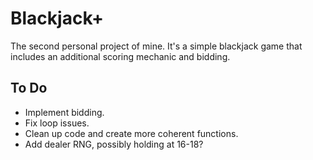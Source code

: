 # Blackjack+

The second personal project of mine. It's a simple blackjack game that includes an additional scoring mechanic and bidding.


## **To Do**

- Implement bidding.
- Fix loop issues.
- Clean up code and create more coherent functions.
- Add dealer RNG, possibly holding at 16-18?
